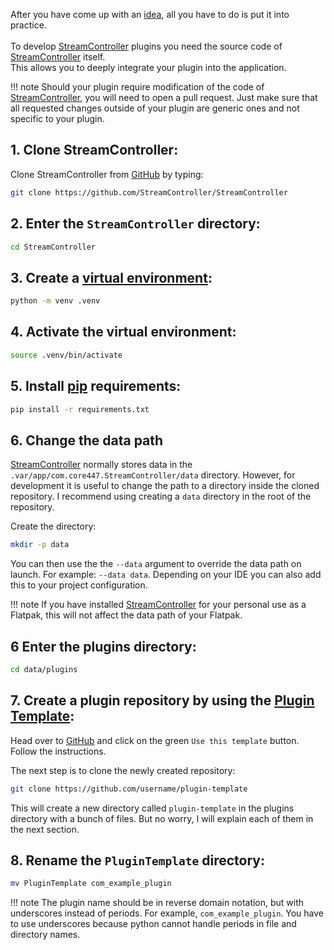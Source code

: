 After you have come up with an [idea](idea.md), all you have to do is put it into practice. 
<br/><br/>
To develop [StreamController](https://github.com/Core447/StreamController) plugins you need the source code of [StreamController](https://github.com/Core447/StreamController) itself.  
This allows you to deeply integrate your plugin into the application.

!!! note
    Should your plugin require modification of the code of [StreamController](https://github.com/StreamController/StreamController), you will need to open a pull request.
    Just make sure that all requested changes outside of your plugin are generic ones and not specific to your plugin.
## 1. Clone StreamController:
Clone StreamController from [GitHub](https://github.com/StreamController/StreamController) by typing:
    
```sh
git clone https://github.com/StreamController/StreamController
```
## 2. Enter the `StreamController` directory:

```sh
cd StreamController
```
## 3. Create a [virtual environment](https://docs.python.org/3/library/venv.html):

```sh
python -m venv .venv
```
## 4. Activate the virtual environment:

```sh
source .venv/bin/activate
```
## 5. Install [pip](https://pypi.org/project/pip/) requirements:

```sh
pip install -r requirements.txt
```
## 6. Change the data path

[StreamController](https://github.com/Core447/StreamController) normally stores data in the `.var/app/com.core447.StreamController/data` directory. However, for development it is useful to change the path to a directory inside the cloned repository. I recommend using creating a `data` directory in the root of the repository.

Create the directory:
```sh
mkdir -p data
```

You can then use the the `--data` argument to override the data path on launch. For example: `--data data`. Depending on your IDE you can also add this to your project configuration.

!!! note
    If you have installed [StreamController](https://github.com/Core447/StreamController) for your personal use as a Flatpak, this will not affect the data path of your Flatpak.


## 6 Enter the plugins directory:
    
```sh
cd data/plugins
```
## 7. Create a plugin repository by using the [Plugin Template](https://github.com/Core447/PluginTemplate):

Head over to [GitHub](https://github.com/Core447/PluginTemplate) and click on the green `Use this template` button. Follow the instructions.

The next step is to clone the newly created repository:
```sh
git clone https://github.com/username/plugin-template
```
This will create a new directory called `plugin-template` in the plugins directory with a bunch of files. But no worry, I will explain each of them in the next section.

## 8. Rename the `PluginTemplate` directory:

```sh
mv PluginTemplate com_example_plugin
```
!!! note
    The plugin name should be in reverse domain notation, but with underscores instead of periods. For example, `com_example_plugin`. You have to use underscores because python cannot handle periods in file and directory names.